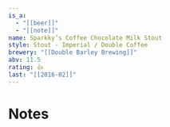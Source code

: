 ```yaml
---
is_a:
  - "[[beer]]"
  - "[[note]]"
name: Sparkky’s Coffee Chocolate Milk Stout
style: Stout - Imperial / Double Coffee
brewery: "[[Double Barley Brewing]]"
abv: 11.5
rating: 👍
last: "[[2016-02]]"
---
```

# Notes

